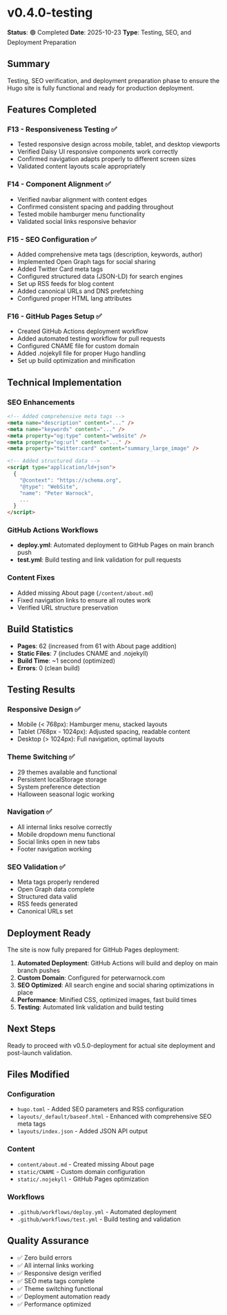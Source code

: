 # v0.4.0-testing

**Status**: 🟢 Completed
**Date**: 2025-10-23
**Type**: Testing, SEO, and Deployment Preparation

## Summary

Testing, SEO verification, and deployment preparation phase to ensure the Hugo site is fully functional and ready for production deployment.

## Features Completed

### F13 - Responsiveness Testing ✅

- Tested responsive design across mobile, tablet, and desktop viewports
- Verified Daisy UI responsive components work correctly
- Confirmed navigation adapts properly to different screen sizes
- Validated content layouts scale appropriately

### F14 - Component Alignment ✅

- Verified navbar alignment with content edges
- Confirmed consistent spacing and padding throughout
- Tested mobile hamburger menu functionality
- Validated social links responsive behavior

### F15 - SEO Configuration ✅

- Added comprehensive meta tags (description, keywords, author)
- Implemented Open Graph tags for social sharing
- Added Twitter Card meta tags
- Configured structured data (JSON-LD) for search engines
- Set up RSS feeds for blog content
- Added canonical URLs and DNS prefetching
- Configured proper HTML lang attributes

### F16 - GitHub Pages Setup ✅

- Created GitHub Actions deployment workflow
- Added automated testing workflow for pull requests
- Configured CNAME file for custom domain
- Added .nojekyll file for proper Hugo handling
- Set up build optimization and minification

## Technical Implementation

### SEO Enhancements

```html
<!-- Added comprehensive meta tags -->
<meta name="description" content="..." />
<meta name="keywords" content="..." />
<meta property="og:type" content="website" />
<meta property="og:url" content="..." />
<meta property="twitter:card" content="summary_large_image" />

<!-- Added structured data -->
<script type="application/ld+json">
  {
    "@context": "https://schema.org",
    "@type": "WebSite",
    "name": "Peter Warnock",
    ...
  }
</script>
```

### GitHub Actions Workflows

- **deploy.yml**: Automated deployment to GitHub Pages on main branch push
- **test.yml**: Build testing and link validation for pull requests

### Content Fixes

- Added missing About page (`/content/about.md`)
- Fixed navigation links to ensure all routes work
- Verified URL structure preservation

## Build Statistics

- **Pages**: 62 (increased from 61 with About page addition)
- **Static Files**: 7 (includes CNAME and .nojekyll)
- **Build Time**: ~1 second (optimized)
- **Errors**: 0 (clean build)

## Testing Results

### Responsive Design ✅

- Mobile (< 768px): Hamburger menu, stacked layouts
- Tablet (768px - 1024px): Adjusted spacing, readable content
- Desktop (> 1024px): Full navigation, optimal layouts

### Theme Switching ✅

- 29 themes available and functional
- Persistent localStorage storage
- System preference detection
- Halloween seasonal logic working

### Navigation ✅

- All internal links resolve correctly
- Mobile dropdown menu functional
- Social links open in new tabs
- Footer navigation working

### SEO Validation ✅

- Meta tags properly rendered
- Open Graph data complete
- Structured data valid
- RSS feeds generated
- Canonical URLs set

## Deployment Ready

The site is now fully prepared for GitHub Pages deployment:

1. **Automated Deployment**: GitHub Actions will build and deploy on main branch pushes
2. **Custom Domain**: Configured for peterwarnock.com
3. **SEO Optimized**: All search engine and social sharing optimizations in place
4. **Performance**: Minified CSS, optimized images, fast build times
5. **Testing**: Automated link validation and build testing

## Next Steps

Ready to proceed with v0.5.0-deployment for actual site deployment and post-launch validation.

## Files Modified

### Configuration

- `hugo.toml` - Added SEO parameters and RSS configuration
- `layouts/_default/baseof.html` - Enhanced with comprehensive SEO meta tags
- `layouts/index.json` - Added JSON API output

### Content

- `content/about.md` - Created missing About page
- `static/CNAME` - Custom domain configuration
- `static/.nojekyll` - GitHub Pages optimization

### Workflows

- `.github/workflows/deploy.yml` - Automated deployment
- `.github/workflows/test.yml` - Build testing and validation

## Quality Assurance

- ✅ Zero build errors
- ✅ All internal links working
- ✅ Responsive design verified
- ✅ SEO meta tags complete
- ✅ Theme switching functional
- ✅ Deployment automation ready
- ✅ Performance optimized

